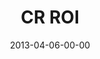 ---
layout: message
category: message
series: "ROI"
title: "CR ROI"
date: 2013-04-06-00-00
message_id: 775
audio-description: "Brian Tome about the possibility of an enormous return."
audio: "http://www.crossroads.net/players/media/hq/roi_05.mp3"
audio-title: "CR ROI"
audio-duration: "55:03"
program-description: "Program - ROI Week 5"
program: "http://www.crossroads.net/players/media/hq/04_6-7_13Program_loRes.pdf"
program-title: "CR ROI"
video-description: "Brian Tome talks about the possibility of an enormous return."
video-title: "CR ROI"
video: "https://s3.amazonaws.com/crossroadsvideomessages/roi_05.mp4"
video-poster: "https://www.crossroads.net/uploadedfiles/roi_05_still.jpg"
---